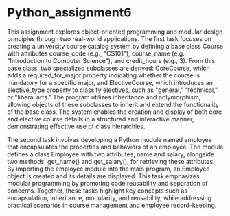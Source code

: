 # Python_assignment6
This assignment explores object-oriented programming and modular design principles through two real-world applications. The first task focuses on creating a university course catalog system by defining a base class Course with attributes course_code (e.g., "CS101"), course_name (e.g., "Introduction to Computer Science"), and credit_hours (e.g., 3). From this base class, two specialized subclasses are derived: CoreCourse, which adds a required_for_major property indicating whether the course is mandatory for a specific major, and ElectiveCourse, which introduces an elective_type property to classify electives, such as "general," "technical," or "liberal arts." The program utilizes inheritance and polymorphism, allowing objects of these subclasses to inherit and extend the functionality of the base class. The system enables the creation and display of both core and elective course details in a structured and interactive manner, demonstrating effective use of class hierarchies.

The second task involves developing a Python module named employee that encapsulates the properties and behaviors of an employee. The module defines a class Employee with two attributes, name and salary, alongside two methods, get_name() and get_salary(), for retrieving these attributes. By importing the employee module into the main program, an Employee object is created and its details are displayed. This task emphasizes modular programming by promoting code reusability and separation of concerns. Together, these tasks highlight key concepts such as encapsulation, inheritance, modularity, and reusability, while addressing practical scenarios in course management and employee record-keeping.
